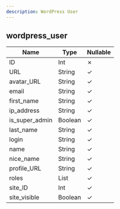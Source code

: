 ```yaml
---
description: WordPress User
---
```

wordpress_user
--------------

| **Name**       | **Type**     | **Nullable** |
| -------------- | ------------ | ------------ |
| ID             | Int          | &cross;      |
| URL            | String       | &check;      |
| avatar_URL     | String       | &check;      |
| email          | String       | &check;      |
| first_name     | String       | &check;      |
| ip_address     | String       | &check;      |
| is_super_admin | Boolean      | &check;      |
| last_name      | String       | &check;      |
| login          | String       | &check;      |
| name           | String       | &check;      |
| nice_name      | String       | &check;      |
| profile_URL    | String       | &check;      |
| roles          | List<String> | &check;      |
| site_ID        | Int          | &check;      |
| site_visible   | Boolean      | &check;      |
